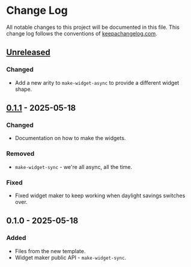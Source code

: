 # Change Log
All notable changes to this project will be documented in this file. This change log follows the conventions of [keepachangelog.com](http://keepachangelog.com/).

## [Unreleased]
### Changed
- Add a new arity to `make-widget-async` to provide a different widget shape.

## [0.1.1] - 2025-05-18
### Changed
- Documentation on how to make the widgets.

### Removed
- `make-widget-sync` - we're all async, all the time.

### Fixed
- Fixed widget maker to keep working when daylight savings switches over.

## 0.1.0 - 2025-05-18
### Added
- Files from the new template.
- Widget maker public API - `make-widget-sync`.

[Unreleased]: https://sourcehost.site/your-name/to-do-app-clojure/compare/0.1.1...HEAD
[0.1.1]: https://sourcehost.site/your-name/to-do-app-clojure/compare/0.1.0...0.1.1
